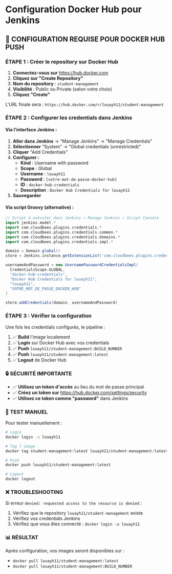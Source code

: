 # Configuration Docker Hub pour Jenkins

## 🐳 **CONFIGURATION REQUISE POUR DOCKER HUB PUSH**

### **ÉTAPE 1 : Créer le repository sur Docker Hub**

1. **Connectez-vous sur** https://hub.docker.com
2. **Cliquez sur "Create Repository"**
3. **Nom du repository** : `student-management`
4. **Visibilité** : Public ou Private (selon votre choix)
5. **Cliquez "Create"**

L'URL finale sera : `https://hub.docker.com/r/louayh11/student-management`

### **ÉTAPE 2 : Configurer les credentials dans Jenkins**

#### **Via l'interface Jenkins :**

1. **Aller dans Jenkins** → "Manage Jenkins" → "Manage Credentials"
2. **Sélectionner** "System" → "Global credentials (unrestricted)"
3. **Cliquer** "Add Credentials"
4. **Configurer :**
   - **Kind** : Username with password
   - **Scope** : Global
   - **Username** : `louayh11`
   - **Password** : `[votre-mot-de-passe-docker-hub]`
   - **ID** : `docker-hub-credentials`
   - **Description** : `Docker Hub Credentials for louayh11`
5. **Sauvegarder**

#### **Via script Groovy (alternative) :**

```groovy
// Script à exécuter dans Jenkins → Manage Jenkins → Script Console
import jenkins.model.*
import com.cloudbees.plugins.credentials.*
import com.cloudbees.plugins.credentials.common.*
import com.cloudbees.plugins.credentials.domains.*
import com.cloudbees.plugins.credentials.impl.*

domain = Domain.global()
store = Jenkins.instance.getExtensionList('com.cloudbees.plugins.credentials.SystemCredentialsProvider')[0].getStore()

usernameAndPassword = new UsernamePasswordCredentialsImpl(
  CredentialsScope.GLOBAL,
  "docker-hub-credentials",
  "Docker Hub Credentials for louayh11",
  "louayh11",
  "VOTRE_MOT_DE_PASSE_DOCKER_HUB"
)

store.addCredentials(domain, usernameAndPassword)
```

### **ÉTAPE 3 : Vérifier la configuration**

Une fois les credentials configurés, le pipeline :
1. ✅ **Build** l'image localement
2. ✅ **Login** sur Docker Hub avec vos credentials
3. ✅ **Push** `louayh11/student-management:BUILD_NUMBER`
4. ✅ **Push** `louayh11/student-management:latest`
5. ✅ **Logout** de Docker Hub

### **🔒 SÉCURITÉ IMPORTANTE**

- ✅ **Utilisez un token d'accès** au lieu du mot de passe principal
- ✅ **Créez un token sur** https://hub.docker.com/settings/security
- ✅ **Utilisez ce token comme "password"** dans Jenkins

### **🧪 TEST MANUEL**

Pour tester manuellement :
```bash
# Login
docker login -u louayh11

# Tag l'image
docker tag student-management:latest louayh11/student-management:latest

# Push
docker push louayh11/student-management:latest

# Logout
docker logout
```

### **❌ TROUBLESHOOTING**

Si erreur `denied: requested access to the resource is denied` :
1. Vérifiez que le repository `louayh11/student-management` existe
2. Vérifiez vos credentials Jenkins
3. Vérifiez que vous êtes connecté : `docker login -u louayh11`

### **📊 RÉSULTAT**

Après configuration, vos images seront disponibles sur :
- `docker pull louayh11/student-management:latest`
- `docker pull louayh11/student-management:BUILD_NUMBER`